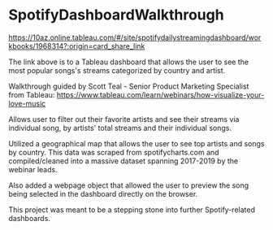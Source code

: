 # SpotifyDashboardWalkthrough

https://10az.online.tableau.com/#/site/spotifydailystreamingdashboard/workbooks/1968314?:origin=card_share_link

The link above is to a Tableau dashboard that allows the user to see the most popular songs's streams categorized by country and artist.

Walkthrough guided by Scott Teal - Senior Product Marketing Specialist from Tableau: https://www.tableau.com/learn/webinars/how-visualize-your-love-music

Allows user to filter out their favorite artists and see their streams via individual song, by artists' total streams and their individual songs.

Utilized a geographical map that allows the user to see top artists and songs by country. This data was scraped from spotifycharts.com and compiled/cleaned into a massive dataset spanning 2017-2019 by the webinar leads. 

Also added a webpage object that allowed the user to preview the song being selected in the dashboard directly on the browser.

This project was meant to be a stepping stone into further Spotify-related dashboards. 
